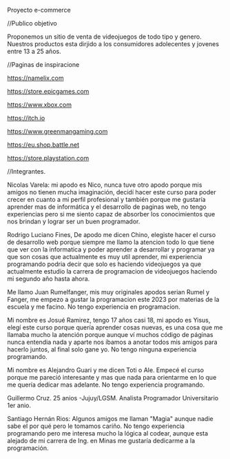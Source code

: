 Proyecto e-commerce

//Publico objetivo

Proponemos un sitio de venta de videojuegos de todo tipo y genero.
Nuestros productos esta dirjido a los consumidores adolecentes y jovenes entre 13 a 25 años.  

//Paginas de inspiracione

https://namelix.com

https://store.epicgames.com

https://www.xbox.com

https://itch.io

https://www.greenmangaming.com

https://eu.shop.battle.net

https://store.playstation.com

//Integrantes.

Nicolas Varela: mi apodo es Nico, nunca tuve otro apodo porque mis amigos no tienen mucha imaginación, decidí hacer este curso para poder crecer en cuanto a mi perfil profesional y también porque me gustaría aprender mas de informática y el desarrollo de paginas web, no tengo experiencias pero si me siento capaz de absorber los conocimientos que nos brindan y lograr ser un buen programador.

Rodrigo Luciano Fines, De apodo me dicen Chino, elegiste hacer el curso de desarrollo web porque siempre me llamo la atencion todo lo que tiene que ver con la informatica y  poder aprender a desarrollar y programar  ya que son cosas que actualmente es muy util aprender, mi experiencia programando podria decir que solo es haciendo videojuegos ya que actualmente estudio la carrera de programacion de videojuegos haciendo mi segundo año hasta ahora.

Me llamo Juan Rumelfanger, mis muy originales apodos serian Rumel y Fanger, me empezo a gustar la programacion este 2023 por materias de la escuela y me facino. No tengo experiencia en programacion. 

Mi nombre es Josué Ramirez, tengo 17 años casi 18, mi apodo es Yisus, elegí este curso porque quería aprender cosas nuevas, es una cosa que me llamaba mucho la atención porque aunque ví muchos código de páginas nunca entendia nada y aparte nos íbamos a anotar todos mis amigos para hacerlo juntos, al final solo gane yo. No tengo ninguna experiencia programando.

Mi nombre es Alejandro Guari y me dicen Toti o Ale. Empecé el curso porque me pareció interesante y mas que nada para orientarme en lo que me quería dedicar mas adelante. No tengo experiencia programando.

Guillermo Cruz. 25 anios -Jujuy/LGSM. Analista Programador Universitario 1er anio.

Santiago Hernán Rios: Algunos amigos me llaman "Magia" aunque nadie sabe el por qué pero le tomamos cariño. No tengo experiencia programando pero me interesa mucho la lógica al codear, aunque esta alejado de mi carrera de Ing. en Minas me gustaría dedicarme a la programación.
